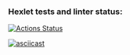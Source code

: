 ### Hexlet tests and linter status:
[![Actions Status](https://github.com/AxeRicin/frontend-project-46/workflows/hexlet-check/badge.svg)](https://github.com/AxeRicin/frontend-project-46/actions)

[![asciicast](https://asciinema.org/a/RepLszwMwqtzHyFjltIvrGKjF.svg)](https://asciinema.org/a/RepLszwMwqtzHyFjltIvrGKjF)